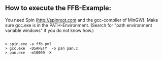 
## How to execute the FFB-Example:

You need Spin (http://spinroot.com and the gcc-compiler of MinGW). Make sure gcc.exe is in the PATH-Environment. (Search for "path environment variable windows" if you do not know how.)

##
```
> spin.exe -a ffb.pml
> gcc.exe  -DSAFETY  -o pan pan.c
> pan.exe  -m10000 -X
```
